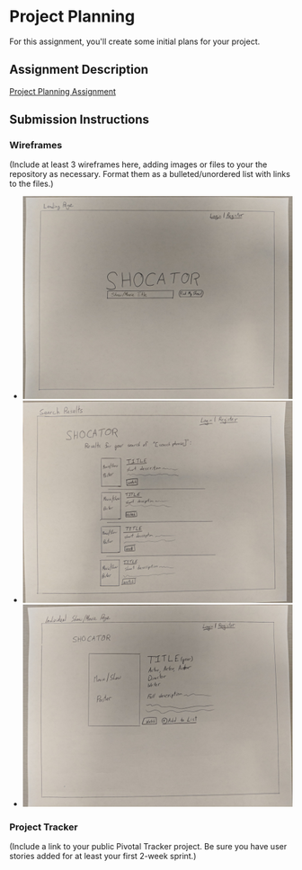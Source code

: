 # Project Planning
For this assignment, you'll create some initial plans for your project.

## Assignment Description
[Project Planning Assignment](https://education.launchcode.org/liftoff/assignments/planning/)

## Submission Instructions

### Wireframes

(Include at least 3 wireframes here, adding images or files to your the repository as necessary. Format them as a bulleted/unordered list with links to the files.)

* ![Landing Page](https://github.com/joellis13/liftoff-assignments/blob/master/P3-Project_Planning/LandingPage.jpg)
* ![Results Page](https://github.com/joellis13/liftoff-assignments/blob/master/P3-Project_Planning/ResultsPage.jpg)
* ![Movie Page](https://github.com/joellis13/liftoff-assignments/blob/master/P3-Project_Planning/MoviePage.jpg)

### Project Tracker

(Include a link to your public Pivotal Tracker project. Be sure you have user stories added for at least your first 2-week sprint.)
